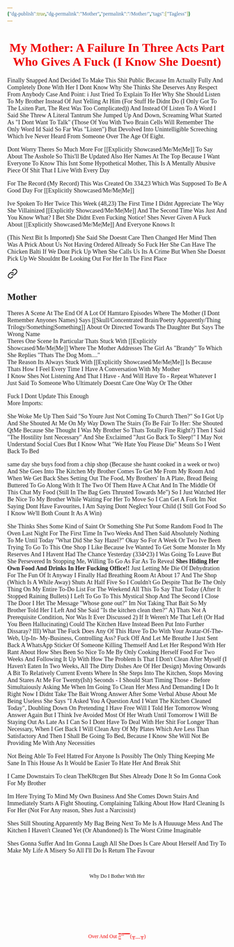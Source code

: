 ```yaml
---
{"dg-publish":true,"dg-permalink":"Mother","permalink":"/Mother/","tags":["Tagless"]}
---
```


<style id="Force_Custom_Fonts" type="text/css">@font-face{font-style:normal;font-family:"Merriweather";src:local("Merriweather")}@font-face{font-style:bolder;font-family:"Merriweather";src:local("Merriweather")}@font-face{font-style:normal;font-family:"Merriweather";src:local("Merriweather");unicode-range:U+0-FF,U+2E80-9FFF,U+F900-FAFF,U+FE30-FE4F,U+20000-2FA1F}@font-face{font-style:bolder;font-family:"Merriweather";src:local("Merriweather");unicode-range:U+0-FF,U+2E80-9FFF,U+F900-FAFF,U+FE30-FE4F,U+20000-2FA1F}@font-face{font-style:normal;font-family:"Merriweather";src:local("Merriweather");unicode-range:U+0-FF}@font-face{font-style:bolder;font-family:"Merriweather";src:local("Merriweather");unicode-range:U+0-FF}:not(pre):not(code):not(textarea):not(tt):not(kbd):not(samp):not(var){font-family:"Merriweather"!important}pre,code,textarea,tt,kbd,samp,var{font-family:monospace!important}pre *,code *,textarea *,tt *,kbd *,samp *,var *{font-family:monospace!important}</style>


# <center><span style="color:#F00000">My Mother: A Failure In Three Acts Part Who Gives A Fuck (I Know She Doesnt)</span>

Finally Snapped And Decided To Make This Shit Public Because Im Actually Fully And Completely Done With Her
I Dont Know Why She Thinks She Deserves Any Respect From Anybody
Case And Point: i Just Tried To Explain To Her Why She Should Listen To My Brother Instead Of Just Yelling At Him (For Stuff He Didnt Do (I Only Got To The Lsiten Part, The Rest Was Too Complicated)) And Instead Of Listen To A Word I Said She Threw A Literal Tantrum
She Jumped Up And Down, Screaming What Started As "I Dont Want To Talk" (Those Of You With Two Brain Cells Will Remember The Only Word Id Said So Far Was "Listen") But Devolved Into Unintelligible Screeching Which Ive Never Heard From Someone Over The Age Of Eight.

Dont Worry Theres So Much More For [[Explicitly Showcased/Me/Me\|Me]] To Say About The Asshole So This'll Be Updated
Also Her Names At The Top Because I Want Everyone To Know This Isnt Some Hypothetical Mother, This Is A Mentally Abusive Piece Of Shit That I Live With Every Day

For The Record (My Record) This Was Created On 334,23 Which Was Supposed To Be A Good Day For [[Explicitly Showcased/Me/Me\|Me]]

Ive Spoken To Her Twice This Week (48,23)
The First Time I Didnt Appreciate The Way She Villainized [[Explicitly Showcased/Me/Me\|Me]] And The Second Time Was Just 
And You Know What? I Bet She Didnt Even Fucking Notice!
Shes Never Given A Fuck About [[Explicitly Showcased/Me/Me\|Me]] And Everyone Knows It

(This Next Bit Is Imported)
She Said She Doesnt Care
Then Changed Her Mind
Then Was A Prick About Us Not Having Ordered Allready
So Fuck Her She Can Have The Chicken Balti
If We Dont Pick Up When She Calls Us Its A Crime
But When She Doesnt Pick Up We Shouldnt Be Looking Out For Her In The First Place


<div class="transclusion internal-embed is-loaded"><a class="markdown-embed-link" href="/constant-comment/#mother" aria-label="Open link"><svg xmlns="http://www.w3.org/2000/svg" width="24" height="24" viewBox="0 0 24 24" fill="none" stroke="currentColor" stroke-width="2" stroke-linecap="round" stroke-linejoin="round" class="svg-icon lucide-link"><path d="M10 13a5 5 0 0 0 7.54.54l3-3a5 5 0 0 0-7.07-7.07l-1.72 1.71"></path><path d="M14 11a5 5 0 0 0-7.54-.54l-3 3a5 5 0 0 0 7.07 7.07l1.71-1.71"></path></svg></a><div class="markdown-embed">



## Mother

Theres A Scene At The End Of A Lot Of Hamtaro Episodes Where The Mother (I Dont Remember Anyones Names) Says [[Skull/Concentrated Brain/Poetry Apparently/Thing Trilogy/Something\|Something]] About Or Directed Towards The Daughter But Says The Wrong Name  
Theres One Scene In Particular Thats Stuck With [[Explicitly Showcased/Me/Me\|Me]] Where The Mother Addresses The Girl As "Brandy" To Which She Replies "Thats The Dog Mom...."  
The Reason Its Always Stuck With [[Explicitly Showcased/Me/Me\|Me]] Is Because Thats How I Feel Every Time I Have A Conversation With My Mother  
I Know Shes Not Listening And That I Have - And Will Have To - Repeat Whatever I Just Said To Someone Who Ultimately Doesnt Care One Way Or The Other

Fuck I Dont Update This Enough  
More Imports:


</div></div>


She Woke Me Up Then Said "So Youre Just Not Coming To Church Then?"
So I Got Up And She Shouted At Me On My Way Down The Stairs (To Be Fair To Her: She Shouted QtMe Because She Thought I Was My Brother So Thats Totally Fine Right?) 
Then I Said "The Hostility Isnt Necessary" And She Exclaimed "Just Go Back To Sleep!"
I May Not Understand Social Cues But I Know What "We Hate You Please Die" Means So I Went Back To Bed

same day she buys food from a chip shop (Because she hasnt cooked in a week or two) And She Goes Into The Kitchen
My Brother Comes To Get Me From My Room And When We Get Back Shes Setting Out The Food, My Brothers' In A Plate, Bread Being Buttered To Go Along With It
The Two Of Them Have A Chat And In The Middle Of This Chat My Food (Still In The Bag Gets Thrusted Towards Me")
So I Just Watched Her Be Nice To My Brother While Waiting For Her To Move So I Can Get A Fork
Im Not  Saying Dont Have Favourites, I Am Saying Dont Neglect Your Child (I Still Got Food So I Know We'll Both Count It As A Win)

She Thinks Shes Some Kind of Saint Or Something 
She Put Some Random Food In The Oven Last Night For The First Time In Two Weeks And Then Said Absolutely Nothing To Me Until Today 
"What Did She Say Hazel?"
Okay So For A Week Or Two Ive Been Trying To Go To This One Shop I Like Because Ive Wanted To Get Some Monster In My Reserves And I Havent Had The Chance
Yesterday (334•23) I Was Going To Leave But She Persevered In Stopping Me, Willing To Go As Far As To Reveal <b>Shes Hiding Her Own Food And Drinks In Her Fucking Office!!</b> Just Letting Me Die Of Dehydration For The Fun Of It
Anyway I Finally Had Breathing Room At About 17 And The Shop (Which Is A While Away) Shuts At Half Five So I Couldn't Go Despite That Be The Only Thing On My Entire To-Do List For The Weekend
All This To Say That Today (After It Stopped Raining Bullets) I Left To Go To This Mystical Shop And The Second I Close The Door I Het The Message "Whose gone out?"
Im Not Taking That Bait So My Brother Told Her I Left And She Said "Is the kitchen clean then?"
A) Thats Not A Prerequisite Condition, Nor Was It Ever Discussed
2) If It Weren't Me That Left (Or Had You Been Hallucinating) Could The Kitchen Have Instead Been Put Into Further Dissaray?
III) What The Fuck Does Any Of This Have To Do With Your Avatar-Of-The-Web, Up-In- 
My-Business, Controlling Ass? Fuck Off And Let Me Breathe
I Just Sent Back A WhatsApp Sticker Of Someone Killing Themself And Let Her Respond With Her Rant About How Shes Been So Nice To Me By Only Cooking Herself Food For Two Weeks And Following It Up With How The Problem Is That I Don't Clean After Myself (I Haven't Eaten In Two Weeks, All The Dirty Dishes Are Of Her Design)
Moving Onwards A Bit To Relatively Current Events Where In She Steps Into The Kitchen, Stops Moving And Stares At Me For Twenty(Ish) Seconds - I Should Start Timing Those - Before Simultaiously Asking Me When Im Going To Clean Her Mess And Demanding I Do It Right Now
I Didnt Take The Bait
Wrong Answer
After Some Verbal Abuse About Me Being Useless She Says "I Asked You A Question And I Want The Kitchen Cleaned Today", Doubling Down On Pretending I Have Free Will
I Told Her Tomorrow 
Wrong Answer Again But I Think Ive Avoided Most Of Her Wrath Until Tomorrow 
I Will Be Staying Out As Late As I Can So I Dont Have To Deal With Her Shit For Longer Than Necessary, When I Get Back I Will Clean Any Of My Plates Which Are Less Than Satisfactory And Then I Shall Be Going To Bed, Because I Know She Will Not Be Providing Me With Any Necessities

Not Being Able To Feel Hatred For Anyone Is Possibly The Only Thing Keeping Me Sane In This House As It Would be Easier To Hate Her And Break Shit

I Came Downstairs To clean TheK8tcgen But Shes Already Done It
So Im Gonna Cook For My Brother 


Im Here Trying To Mind My Own Business And She Comes Down Stairs And Immediately Starts A Fight
Shouting, Complaining Talking About How Hard Cleaning Is For Her (Not For Any reason, Shes Just a Narcissist)

Shes Still Shouting
Apparently My Bag Being Next To Me Is A Huuuuge Mess
And The Kitchen I Haven't Cleaned Yet (Or Abandoned) Is The Worst Crime Imaginable 

Shes Gonna Suffer
And Im Gonna Laugh
All She Does Is Care About Herself And Try To Make My Life A Misery
So All I'll Do Is Return The Favour



‍




<center><sub> Why Do I Bother With Her </sub></center>
 ‍​ 
 ‍​ 
‍​ 



  ‍​ 


  ‍​ 

  ‍​ 

<center><span style="color:#F00000"><sub>Over And Out  /̵͇̿̿/’̿’̿ ̿ ̿̿ ̿̿ ̿̿ (╥﹏╥)